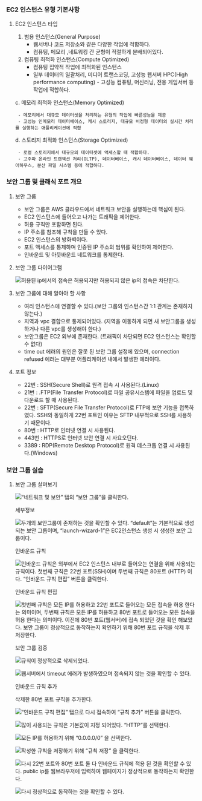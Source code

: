 
### EC2 인스턴스 유형 기본사항

1. EC2 인스턴스 타입
	1. 범용 인스턴스(General Purpose)
		- 웹서버나 코드 저장소와 같은 다양한 작업에 적합하다.
		- 컴퓨팅, 메모리 ,네트워킹 간 균형이 적절하게 분배되어있다.
	2. 컴퓨팅 최적화 인스턴스(Compute Optimized)
		- 컴퓨팅 집약적 작업에 최적화된 인스턴스
		- 일부 데이터의 일괄처리, 미디어 트랜스코딩, 고성능 웹서버 HPC(High performance computing) - 고성능 컴퓨팅, 머신러닝, 전용 게임서버 등 작업에 적합하다.

	c. 메모리 최적화 인스턴스(Memory Optimized)

		- 메모리에서 대규모 데이터셋을 처리하는 유형의 작업에 빠른성능을 제공
		- 고성능 인메모리 데이터베이스, 캐시 스토리지, 대규모 비정형 데이터의 실시간 처리를 실행하는 애플리케이션에 적합

	d. 스토리지 최적화 인스턴스(Storage Optimized)

		- 로컬 스토리지에서 대규모의 데이터셋에 액세스할 때 적합하다.
		- 고주파 온라인 트랜잭션 처리(OLTP), 데이터베이스, 캐시 데이터베이스, 데이터 웨어하우스, 분산 파일 시스템 등에 적합하다.

### 보안 그룹 및 클래식 포트 개요

1. 보안 그룹
	- 보안 그룹은 AWS 클라우드에서 네트워크 보안을 실행하는데 핵심이 된다.
	- EC2 인스턴스에 들어오고 나가는 트래픽을 제어한다.
	- 허용 규칙만 포함하면 된다.
	- IP 주소를 참조해 규칙을 만들 수 있다.
	- EC2 인스턴스의 방화벽이다.
	- 포트 액세스를 통제하며 인증된 IP 주소의 범위를 확인하여 제어한다.
	- 인바운드 및 아웃바운드 네트워크를 통제한다.
2. 보안 그룹 다이어그램

	![허용된 ip에서의 접속은 허용되지만 허용되지 않은 ip의 접속은 차단한다.](https://s3.us-west-2.amazonaws.com/secure.notion-static.com/018d0108-6383-4c2e-b83f-06f7674d4a73/Untitled.png?X-Amz-Algorithm=AWS4-HMAC-SHA256&X-Amz-Content-Sha256=UNSIGNED-PAYLOAD&X-Amz-Credential=AKIAT73L2G45EIPT3X45%2F20230904%2Fus-west-2%2Fs3%2Faws4_request&X-Amz-Date=20230904T101028Z&X-Amz-Expires=3600&X-Amz-Signature=4e2fecaa4745c6735a3518f8fec3a965f9ab008c75b8b0edaaeae56c14644bcf&X-Amz-SignedHeaders=host&x-id=GetObject)

3. 보안 그룹에 대해 알아야 할 사항
	- 여러 인스턴스에 연결할 수 있다.(보안 그룹와 인스턴스간 1:1 관계는 존재하지 않는다.)
	- 지역과 vpc 결합으로 통제되어있다. (지역을 이동하게 되면 새 보안그룹을 생성하거나 다른 vpc를 생성해야 한다.)
	- 보안그룹은 EC2 외부에 존재한다. (트래픽이 차단되면 EC2 인스턴스는 확인할 수 없다)
	- time out 에러의 원인은 잘못 된 보안 그룹 설정에 있으며, connection refused 에러는 대부분 어플리케이션 내에서 발생한 에러이다.
4. 포트 정보
	- 22번 : SSH(Secure Shell)로 원격 접속 시 사용된다.(Linux)
	- 21번 : .FTP(File Transfer Protocol)로 파일 공유시스템에 파일을 업로드 및 다운로드 할 때 사용된다.
	- 22번 : SFTP(Secure File Transfer Protocol)로 FTP에 보안 기능을 접목하였다. SSH와 동일하게 22번 포트인 이유는 SFTP 내부적으로 SSH를 사용하기 때문이다.
	- 80번 : HTTP로 인터넷 연결 시 사용된다.
	- 443번 : HTTPS로 인터넷 보안 연결 시 사요오딘다.
	- 3389 : RDP(Remote Desktop Protocol)로 원격 데스크톱 연결 시 사용된다.(Windows)

### 보안 그룹 실습

1. 보안 그룹 살펴보기

	![“네트워크 및 보안” 탭의 “보안 그룹”을 클릭한다.](https://s3.us-west-2.amazonaws.com/secure.notion-static.com/29621859-799e-4284-be0b-b23aeb45e72e/Untitled.png?X-Amz-Algorithm=AWS4-HMAC-SHA256&X-Amz-Content-Sha256=UNSIGNED-PAYLOAD&X-Amz-Credential=AKIAT73L2G45EIPT3X45%2F20230904%2Fus-west-2%2Fs3%2Faws4_request&X-Amz-Date=20230904T101030Z&X-Amz-Expires=3600&X-Amz-Signature=8dc26bc186afee3b3737c04d7b58411859f3b9731b555ece606f2e12d0d3dcc1&X-Amz-SignedHeaders=host&x-id=GetObject)


	세부정보


	![두개의 보안그룹이 존재하는 것을 확인할 수 있다. “default”는 기본적으로 생성되는 보안 그룹이며, “launch-wizard-1”은 EC2인스턴스 생성 시 생성한 보안 그룹이다.](https://s3.us-west-2.amazonaws.com/secure.notion-static.com/207ad392-840a-4351-a81e-995341643307/Untitled.png?X-Amz-Algorithm=AWS4-HMAC-SHA256&X-Amz-Content-Sha256=UNSIGNED-PAYLOAD&X-Amz-Credential=AKIAT73L2G45EIPT3X45%2F20230904%2Fus-west-2%2Fs3%2Faws4_request&X-Amz-Date=20230904T101030Z&X-Amz-Expires=3600&X-Amz-Signature=4eafc6191decc4dbd0b82389e3913ea47ce385234543724a07ea2bea414c4031&X-Amz-SignedHeaders=host&x-id=GetObject)


	인바운드 규칙


	![인바운드 규칙은 외부에서 EC2 인스턴스 내부로 들어오는 연결을 위해 사용되는 규칙이다.
	첫번째 규칙은 22번 포트(SSH)이며 두번째 규칙은 80포트 (HTTP) 이다. “인바운드 규칙 편집” 버튼을 클릭한다.](https://s3.us-west-2.amazonaws.com/secure.notion-static.com/b4cd9022-f78c-4887-8b7c-80b41864c051/Untitled.png?X-Amz-Algorithm=AWS4-HMAC-SHA256&X-Amz-Content-Sha256=UNSIGNED-PAYLOAD&X-Amz-Credential=AKIAT73L2G45EIPT3X45%2F20230904%2Fus-west-2%2Fs3%2Faws4_request&X-Amz-Date=20230904T101030Z&X-Amz-Expires=3600&X-Amz-Signature=8afde1b5a934232c1d61f3d90ece2d5f85795d7437f11a5f5e8c3bff3450bca9&X-Amz-SignedHeaders=host&x-id=GetObject)


	인바운드 규칙 편집


	![첫번째 규칙은 모든 IP를 허용하고 22번 포트로 들어오는 모든 접속을 허용 한다는 의미이며,
	두번째 규칙은 모든 IP를 허용하고 80번 포트로 들어오는 모든 접속을 허용 한다는 의미이다.
	이전에 80번 포트(웹서버)에 접속 되었던 것을 확인 해보았다. 보안 그룹이 정상적으로 동작하는지 확인하기 위해 80번 포트 규칙을 삭제 후 저장한다.](https://s3.us-west-2.amazonaws.com/secure.notion-static.com/8c16b5e2-abf4-4fd5-a701-26c5972e9d49/Untitled.png?X-Amz-Algorithm=AWS4-HMAC-SHA256&X-Amz-Content-Sha256=UNSIGNED-PAYLOAD&X-Amz-Credential=AKIAT73L2G45EIPT3X45%2F20230904%2Fus-west-2%2Fs3%2Faws4_request&X-Amz-Date=20230904T101030Z&X-Amz-Expires=3600&X-Amz-Signature=e5b267958a52da01b8516631e6ef51d249ce48aa744b232bf92371d82a822645&X-Amz-SignedHeaders=host&x-id=GetObject)


	보안 그룹 검증


	![규칙이 정상적으로 삭제되었다.](https://s3.us-west-2.amazonaws.com/secure.notion-static.com/13bd1b9e-ad50-4cd1-a4f8-c600447906d5/Untitled.png?X-Amz-Algorithm=AWS4-HMAC-SHA256&X-Amz-Content-Sha256=UNSIGNED-PAYLOAD&X-Amz-Credential=AKIAT73L2G45EIPT3X45%2F20230904%2Fus-west-2%2Fs3%2Faws4_request&X-Amz-Date=20230904T101030Z&X-Amz-Expires=3600&X-Amz-Signature=2f2368dfeee8d5c95b684abe92751052e415e61f336b0eb575a39c313d42941b&X-Amz-SignedHeaders=host&x-id=GetObject)


	![웹서버에서 timeout 에러가 발생하였으며 접속되지 않는 것을 확인할 수 있다.](https://s3.us-west-2.amazonaws.com/secure.notion-static.com/19365aa0-e156-4c4e-9938-7cf24967a951/Untitled.png?X-Amz-Algorithm=AWS4-HMAC-SHA256&X-Amz-Content-Sha256=UNSIGNED-PAYLOAD&X-Amz-Credential=AKIAT73L2G45EIPT3X45%2F20230904%2Fus-west-2%2Fs3%2Faws4_request&X-Amz-Date=20230904T101030Z&X-Amz-Expires=3600&X-Amz-Signature=8a88c42b613249249636b69dcd35dc92a5c115d5da5094d2c91a413f7c06c0b3&X-Amz-SignedHeaders=host&x-id=GetObject)


	인바운드 규칙 추가


	삭제한 80번 포트 규칙을 추가한다.


	![“인바운드 규칙 편집” 탭으로 다시 접속하여 “규칙 추가” 버튼을 클릭한다.](https://s3.us-west-2.amazonaws.com/secure.notion-static.com/067ba614-4a29-4044-89b2-dcd074e5517d/Untitled.png?X-Amz-Algorithm=AWS4-HMAC-SHA256&X-Amz-Content-Sha256=UNSIGNED-PAYLOAD&X-Amz-Credential=AKIAT73L2G45EIPT3X45%2F20230904%2Fus-west-2%2Fs3%2Faws4_request&X-Amz-Date=20230904T101030Z&X-Amz-Expires=3600&X-Amz-Signature=662de86b3d607dfdece1de64dbb71cb096d7aa0f5cca418757141986e0d5cfb1&X-Amz-SignedHeaders=host&x-id=GetObject)


	![많이 사용되는 규칙은 기본값이 지정 되어있다. “HTTP”를 선택한다.](https://s3.us-west-2.amazonaws.com/secure.notion-static.com/b592b36c-5723-4646-80e3-4fed3bc94778/Untitled.png?X-Amz-Algorithm=AWS4-HMAC-SHA256&X-Amz-Content-Sha256=UNSIGNED-PAYLOAD&X-Amz-Credential=AKIAT73L2G45EIPT3X45%2F20230904%2Fus-west-2%2Fs3%2Faws4_request&X-Amz-Date=20230904T101030Z&X-Amz-Expires=3600&X-Amz-Signature=bb218c4829d391de809c8cbfcdc16f14baa03e2651cd07d45c7b93879a536c70&X-Amz-SignedHeaders=host&x-id=GetObject)


	![모든 IP를 허용하기 위해 “0.0.0.0/0” 을 선택한다.](https://s3.us-west-2.amazonaws.com/secure.notion-static.com/ffef14ae-ea48-4744-8718-4fafd744b1c6/Untitled.png?X-Amz-Algorithm=AWS4-HMAC-SHA256&X-Amz-Content-Sha256=UNSIGNED-PAYLOAD&X-Amz-Credential=AKIAT73L2G45EIPT3X45%2F20230904%2Fus-west-2%2Fs3%2Faws4_request&X-Amz-Date=20230904T101030Z&X-Amz-Expires=3600&X-Amz-Signature=1839c5a290ad4b370c4187dec0ccd368f37bcfa9edc2acfdee677698a34d629f&X-Amz-SignedHeaders=host&x-id=GetObject)


	![작성한 규칙을 저장하기 위해 “규칙 저장” 을 클릭한다.](https://s3.us-west-2.amazonaws.com/secure.notion-static.com/e66e8b81-7867-4333-b95a-a7bbd8517c4d/Untitled.png?X-Amz-Algorithm=AWS4-HMAC-SHA256&X-Amz-Content-Sha256=UNSIGNED-PAYLOAD&X-Amz-Credential=AKIAT73L2G45EIPT3X45%2F20230904%2Fus-west-2%2Fs3%2Faws4_request&X-Amz-Date=20230904T101030Z&X-Amz-Expires=3600&X-Amz-Signature=fea932fa6be8ef86bf806451068b4f42fc11c5fecbbce53ef8cb2a7d87ec5511&X-Amz-SignedHeaders=host&x-id=GetObject)


	![다시 22번 포트와 80번 포트 둘 다 인바운드 규칙에 적용 된 것을 확인할 수 있다.
	public ip를 웹브라우저에 입력하여 웹페이지가 정상적으로 동작하는지 확인한다.](https://s3.us-west-2.amazonaws.com/secure.notion-static.com/4bde0f13-d275-4b5d-aadf-ebc5acf3380c/Untitled.png?X-Amz-Algorithm=AWS4-HMAC-SHA256&X-Amz-Content-Sha256=UNSIGNED-PAYLOAD&X-Amz-Credential=AKIAT73L2G45EIPT3X45%2F20230904%2Fus-west-2%2Fs3%2Faws4_request&X-Amz-Date=20230904T101030Z&X-Amz-Expires=3600&X-Amz-Signature=0550ed91753e7b1c3d5018ba4116d2791219b0682b4594f061a3c02e4618d4b3&X-Amz-SignedHeaders=host&x-id=GetObject)


	![다시 정상적으로 동작하는 것을 확인할 수 있다.](https://s3.us-west-2.amazonaws.com/secure.notion-static.com/ea87eb5c-35cf-43b5-a666-09d25e8ca787/Untitled.png?X-Amz-Algorithm=AWS4-HMAC-SHA256&X-Amz-Content-Sha256=UNSIGNED-PAYLOAD&X-Amz-Credential=AKIAT73L2G45EIPT3X45%2F20230904%2Fus-west-2%2Fs3%2Faws4_request&X-Amz-Date=20230904T101030Z&X-Amz-Expires=3600&X-Amz-Signature=c6621efd1865ed9b679473045e961f9fc703fd623cc76bc51f17371115660b9b&X-Amz-SignedHeaders=host&x-id=GetObject)

